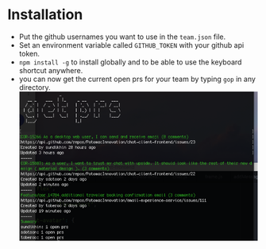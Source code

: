 # Installation
- Put the github usernames you want to use in the `team.json` file.
- Set an environment variable called `GITHUB_TOKEN` with your github api token.
- `npm install -g` to install globally and to be able to use the keyboard shortcut anywhere.
- you can now get the current open prs for your team by typing `gop` in any directory.
![screenshot](https://raw.githubusercontent.com/sdotson/get-open-prs/master/screenshot.png)
